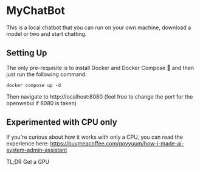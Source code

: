 # MyChatBot

This is a local chatbot that you can run on your own machine, download a model or two and start chatting.

## Setting Up

The only pre-requisite is to install Docker and Docker Compose :whale: and then just run the following command:

```shell
docker compose up -d
```

Then navigate to http://localhost:8080 (feel free to change the port for the openwebui if 8080 is taken)

## Experimented with CPU only

If you're curious about how it works with only a CPU, you can read the experience here: https://buymeacoffee.com/qoyyuum/how-i-made-ai-system-admin-assistant

TL;DR Get a GPU

